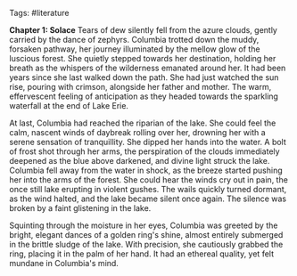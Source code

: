 Tags: #literature 

**Chapter 1: Solace**
Tears of dew silently fell from the azure clouds, gently carried by the dance of zephyrs. Columbia trotted down the muddy, forsaken pathway, her journey illuminated by the mellow glow of the luscious forest. She quietly stepped towards her destination, holding her breath as the whispers of the wilderness emanated around her. It had been years since she last walked down the path. She had just watched the sun rise, pouring with crimson, alongside her father and mother. The warm, effervescent feeling of anticipation as they headed towards the sparkling waterfall at the end of Lake Erie. 

At last, Columbia had reached the riparian of the lake. She could feel the calm, nascent winds of daybreak rolling over her, drowning her with a serene sensation of tranquillity. She dipped her hands into the water. A bolt of frost shot through her arms, the perspiration of the clouds immediately deepened as the blue above darkened, and divine light struck the lake. Columbia fell away from the water in shock, as the breeze started pushing her into the arms of the forest. She could hear the winds cry out in pain, the once still lake erupting in violent gushes. The wails quickly turned dormant, as the wind halted, and the lake became silent once again. The silence was broken by a faint glistening in the lake. 

Squinting through the moisture in her eyes, Columbia was greeted by the bright, elegant dances of a golden ring's shine, almost entirely submerged in the brittle sludge of the lake. With precision, she cautiously grabbed the ring, placing it in the palm of her hand. It had an ethereal quality, yet felt mundane in Columbia's mind.